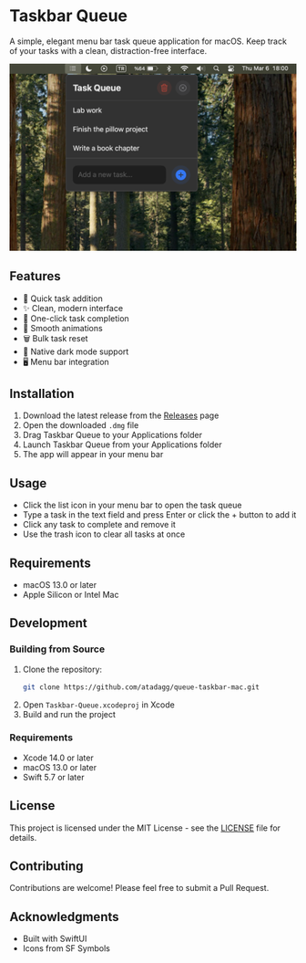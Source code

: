 # Taskbar Queue

A simple, elegant menu bar task queue application for macOS. Keep track of your tasks with a clean, distraction-free interface.

![Taskbar Queue Screenshot](screenshot.png)

## Features

- 🚀 Quick task addition
- ✨ Clean, modern interface
- 🎯 One-click task completion
- 🔄 Smooth animations
- 🗑️ Bulk task reset
- 🌙 Native dark mode support
- 🖥️ Menu bar integration

## Installation

1. Download the latest release from the [Releases](https://github.com/atadagg/queue-taskbar-mac/releases) page
2. Open the downloaded `.dmg` file
3. Drag Taskbar Queue to your Applications folder
4. Launch Taskbar Queue from your Applications folder
5. The app will appear in your menu bar

## Usage

- Click the list icon in your menu bar to open the task queue
- Type a task in the text field and press Enter or click the + button to add it
- Click any task to complete and remove it
- Use the trash icon to clear all tasks at once

## Requirements

- macOS 13.0 or later
- Apple Silicon or Intel Mac

## Development

### Building from Source

1. Clone the repository:
   ```bash
   git clone https://github.com/atadagg/queue-taskbar-mac.git
   ```
2. Open `Taskbar-Queue.xcodeproj` in Xcode
3. Build and run the project

### Requirements

- Xcode 14.0 or later
- macOS 13.0 or later
- Swift 5.7 or later

## License

This project is licensed under the MIT License - see the [LICENSE](LICENSE) file for details.

## Contributing

Contributions are welcome! Please feel free to submit a Pull Request.

## Acknowledgments

- Built with SwiftUI
- Icons from SF Symbols